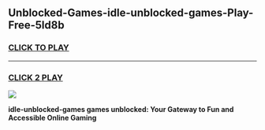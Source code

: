
## Unblocked-Games-idle-unblocked-games-Play-Free-5ld8b
<h3>
<a href="https://premium76.site?title=idle-unblocked-games&ref=23A">CLICK TO PLAY</a></h3>
<hr>

<h3>
<a href="https://premium76.site?title=idle-unblocked-games&ref=23A">CLICK 2 PLAY</a>
  
</h3>

<a href="https://premium76.site?title=idle-unblocked-games&ref=23A"><img src="https://clearcache.store/games.png"></a>


**idle-unblocked-games games unblocked: Your Gateway to Fun and Accessible Online Gaming**
